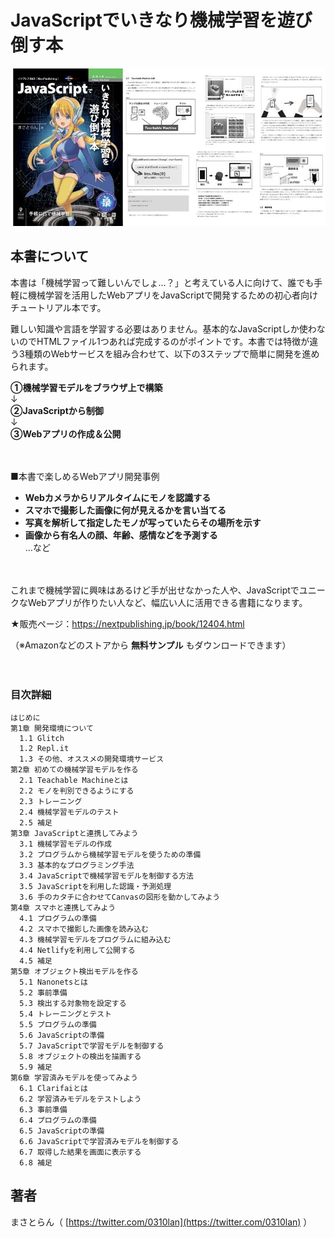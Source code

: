 # JavaScriptでいきなり機械学習を遊び倒す本

![](top_2.jpg)

## 本書について

本書は「機械学習って難しいんでしょ…？」と考えている人に向けて、誰でも手軽に機械学習を活用したWebアプリをJavaScriptで開発するための初心者向けチュートリアル本です。

難しい知識や言語を学習する必要はありません。基本的なJavaScriptしか使わないのでHTMLファイル1つあれば完成するのがポイントです。本書では特徴が違う3種類のWebサービスを組み合わせて、以下の3ステップで簡単に開発を進められます。

**①機械学習モデルをブラウザ上で構築**  
  ↓  
**②JavaScriptから制御**  
  ↓  
**③Webアプリの作成＆公開**  

　

■本書で楽しめるWebアプリ開発事例

- **Webカメラからリアルタイムにモノを認識する**
- **スマホで撮影した画像に何が見えるかを言い当てる**
- **写真を解析して指定したモノが写っていたらその場所を示す**
- **画像から有名人の顔、年齢、感情などを予測する**  
…など

　

これまで機械学習に興味はあるけど手が出せなかった人や、JavaScriptでユニークなWebアプリが作りたい人など、幅広い人に活用できる書籍になります。

★販売ページ：https://nextpublishing.jp/book/12404.html

（※Amazonなどのストアから **無料サンプル** もダウンロードできます）

　

### 目次詳細

```
はじめに
第1章 開発環境について
  1.1 Glitch
  1.2 Repl.it
  1.3 その他、オススメの開発環境サービス
第2章 初めての機械学習モデルを作る
  2.1 Teachable Machineとは
  2.2 モノを判別できるようにする
  2.3 トレーニング
  2.4 機械学習モデルのテスト
  2.5 補足
第3章 JavaScriptと連携してみよう
  3.1 機械学習モデルの作成
  3.2 プログラムから機械学習モデルを使うための準備
  3.3 基本的なプログラミング手法
  3.4 JavaScriptで機械学習モデルを制御する方法
  3.5 JavaScriptを利用した認識・予測処理
  3.6 手のカタチに合わせてCanvasの図形を動かしてみよう
第4章 スマホと連携してみよう
  4.1 プログラムの準備
  4.2 スマホで撮影した画像を読み込む
  4.3 機械学習モデルをプログラムに組み込む
  4.4 Netlifyを利用して公開する
  4.5 補足
第5章 オブジェクト検出モデルを作る
  5.1 Nanonetsとは
  5.2 事前準備
  5.3 検出する対象物を設定する
  5.4 トレーニングとテスト
  5.5 プログラムの準備
  5.6 JavaScriptの準備
  5.7 JavaScriptで学習モデルを制御する
  5.8 オブジェクトの検出を描画する
  5.9 補足
第6章 学習済みモデルを使ってみよう
  6.1 Clarifaiとは
  6.2 学習済みモデルをテストしよう
  6.3 事前準備
  6.4 プログラムの準備
  6.5 JavaScriptの準備
  6.6 JavaScriptで学習済みモデルを制御する
  6.7 取得した結果を画面に表示する
  6.8 補足
```

## 著者
まさとらん（ [https://twitter.com/0310lan](https://twitter.com/0310lan) ）

